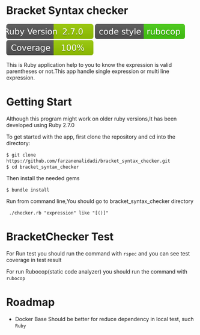 # Bracket Syntax checker
![](public/ruby_version.svg)
![](public/rubocop.svg)
![](public/coverage.svg)

This is Ruby application help to you to know the expression is valid parentheses or not.This app handle single expression or multi line expression.

# Getting Start 
Although this program might work on older ruby versions,It has been developed using Ruby 2.7.0

To get started with the app, first clone the repository and cd into the directory:

```
$ git clone https://github.com/farzanenalidadi/bracket_syntax_checker.git 
$ cd bracket_syntax_checker
```
Then install the needed gems

```
$ bundle install 
```

Run from command line,You should go to bracket_syntax_checker directory

```
 ./checker.rb "expression" like "[()]"
```

# BracketChecker Test
For Run test you should run the command with `rspec` and you can see test coverage in test result 

For run Rubocop(static code analyzer) you should run the command with `rubocop`


# Roadmap 
* Docker Base Should be better for reduce dependency in local test, such `Ruby`  



